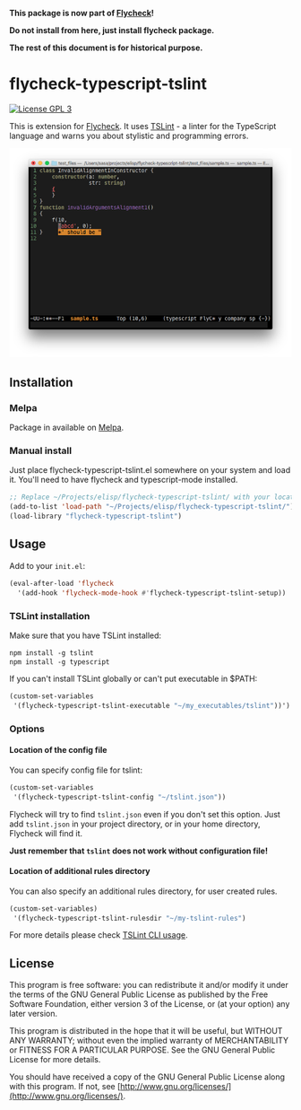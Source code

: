 **This package is now part of [Flycheck](http://www.flycheck.org/)!**

**Do not install from here, just install flycheck package.**

**The rest of this document is for historical purpose.**

# flycheck-typescript-tslint

[![License GPL 3](https://img.shields.io/badge/license-GPL_3-green.svg?dummy)](https://github.com/Simplify/flycheck-typescript-tslint/blob/master/COPYING)

This is extension for [Flycheck](http://www.flycheck.org/).
It uses [TSLint](https://github.com/palantir/tslint) - a linter for the TypeScript language and
warns you about stylistic and programming errors.

![flycheck-typescript-tslint screenshot](screenshot-flycheck-typescript-tslint.png)

## Installation

### Melpa

Package in available on [Melpa](https://melpa.org/#/flycheck-typescript-tslint).

### Manual install

Just place flycheck-typescript-tslint.el somewhere on your system and load it.
You'll need to have flycheck and typescript-mode installed.

```cl
;; Replace ~/Projects/elisp/flycheck-typescript-tslint/ with your location.
(add-to-list 'load-path "~/Projects/elisp/flycheck-typescript-tslint/")
(load-library "flycheck-typescript-tslint")
```

## Usage

Add to your `init.el`:

```cl
(eval-after-load 'flycheck
  '(add-hook 'flycheck-mode-hook #'flycheck-typescript-tslint-setup))
```

### TSLint installation

Make sure that you have TSLint installed:

```
npm install -g tslint
npm install -g typescript
```

If you can't install TSLint globally or can't put executable in $PATH:

```cl
(custom-set-variables
 '(flycheck-typescript-tslint-executable "~/my_executables/tslint"))')
```

### Options

#### Location of the config file

You can specify config file for tslint:

```cl
(custom-set-variables
 '(flycheck-typescript-tslint-config "~/tslint.json"))
```

Flycheck will try to find `tslint.json` even if you don't set this option.
Just add `tslint.json` in your project directory, or in your home directory,
Flycheck will find it.

**Just remember that `tslint` does not work without configuration file!**

#### Location of additional rules directory

You can also specify an additional rules directory, for user created rules.

```cl
(custom-set-variables)
 '(flycheck-typescript-tslint-rulesdir "~/my-tslint-rules")
```

For more details please check [TSLint CLI usage](http://palantir.github.io/tslint/usage/cli/).

## License

This program is free software: you can redistribute it and/or modify it under
the terms of the GNU General Public License as published by the Free Software
Foundation, either version 3 of the License, or (at your option) any later
version.

This program is distributed in the hope that it will be useful, but WITHOUT ANY
WARRANTY; without even the implied warranty of MERCHANTABILITY or FITNESS FOR A
PARTICULAR PURPOSE.  See the GNU General Public License for more details.

You should have received a copy of the GNU General Public License along with
this program.  If not, see [http://www.gnu.org/licenses/](http://www.gnu.org/licenses/).
